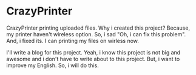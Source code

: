 # CrazyPrinter
CrazyPrinter printing uploaded files. Why i created this project? Because, my printer haven't wireless option. So, i sad "Oh, i can fix this problem". And, i fixed its. I can printing my files on wirless now.

I'll write a blog for this project. Yeah, i know this project is not big and awesome and i don't have to write about to this project. But, i want to improve my English. So, i will do this.
